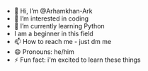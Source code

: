 - 👋 Hi, I’m @Arhamkhan-Ark
- 👀 I’m interested in coding
- 🌱 I’m currently learning Python
- I am a beginner in this field
- 📫 How to reach me - just dm me
- 😄 Pronouns: he/him
- ⚡ Fun fact: i'm excited to learn these things
